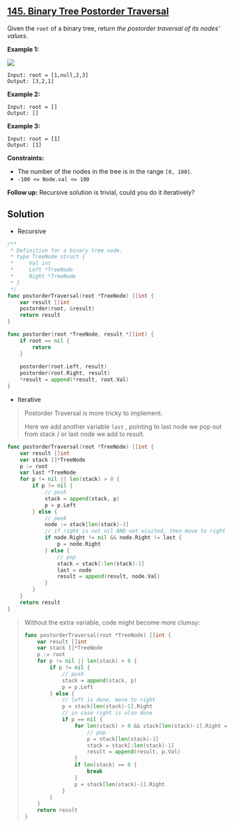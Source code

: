 ## [145. Binary Tree Postorder Traversal](https://leetcode.com/problems/binary-tree-postorder-traversal/)


Given the `root` of a binary tree, return _the postorder traversal of its nodes' values_.

**Example 1:**

![](https://assets.leetcode.com/uploads/2020/08/28/pre1.jpg)

```
Input: root = [1,null,2,3]
Output: [3,2,1]
```

**Example 2:**

```
Input: root = []
Output: []
```

**Example 3:**

```
Input: root = [1]
Output: [1]
```

**Constraints:**

*   The number of the nodes in the tree is in the range `[0, 100]`.
*   `-100 <= Node.val <= 100`

**Follow up:** Recursive solution is trivial, could you do it iteratively?



## Solution

- Recursive

```go
/**
 * Definition for a binary tree node.
 * type TreeNode struct {
 *     Val int
 *     Left *TreeNode
 *     Right *TreeNode
 * }
 */
func postorderTraversal(root *TreeNode) []int {
    var result []int
    postorder(root, &result)
    return result
}

func postorder(root *TreeNode, result *[]int) {
    if root == nil {
        return
    }
    
    postorder(root.Left, result)
    postorder(root.Right, result)
    *result = append(*result, root.Val)
}
```

- Iterative

> Postorder Traversal is more tricky to implement.
>
> Here we add another variable `last` , pointing to last node we pop out from stack / or last node we add to result.

```go
func postorderTraversal(root *TreeNode) []int {
    var result []int
    var stack []*TreeNode
    p := root
    var last *TreeNode
    for p != nil || len(stack) > 0 {
        if p != nil {
            // push
            stack = append(stack, p)
            p = p.Left
        } else {
            // peek
            node := stack[len(stack)-1]
            // if right is not nil AND not visited, then move to right
            if node.Right != nil && node.Right != last {
                p = node.Right
            } else {
                // pop
                stack = stack[:len(stack)-1]
                last = node
                result = append(result, node.Val)
            }
        }
    }
    return result
}
```

> Without the extra variable, code might become more clumsy:
>
> ```go
> func postorderTraversal(root *TreeNode) []int {
>     var result []int
>     var stack []*TreeNode
>     p := root
>     for p != nil || len(stack) > 0 {
>         if p != nil {
>             // push
>             stack = append(stack, p)
>             p = p.Left
>         } else {
>             // left is done, move to right
>             p = stack[len(stack)-1].Right
>             // in case right is also done
>             if p == nil {
>                 for len(stack) > 0 && stack[len(stack)-1].Right == p {
>                     // pop
>                     p = stack[len(stack)-1]
>                     stack = stack[:len(stack)-1]
>                     result = append(result, p.Val)
>                 }
>                 if len(stack) == 0 {
>                     break
>                 }
>                 p = stack[len(stack)-1].Right
>             }
>         }
>     }
>     return result
> }
> ```